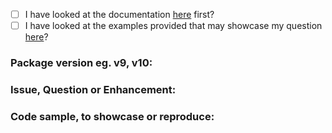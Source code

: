 - [ ] I have looked at the documentation [here](https://pkg.go.dev/github.com/Azaki-san/validator#section-documentation) first?
- [ ] I have looked at the examples provided that may showcase my question [here](/_examples)?

### Package version eg. v9, v10: 



### Issue, Question or Enhancement:



### Code sample, to showcase or reproduce:

```go

```
